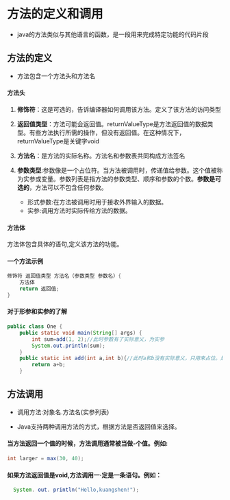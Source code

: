 # 方法的定义和调用

- java的方法类似与其他语言的函数，是一段用来完成特定功能的代码片段

## 方法的定义

- 方法包含一个方法头和方法名

#### 方法头

1. **修饰符**：这是可选的，告诉编译器如何调用该方法。定义了该方法的访问类型

2. **返回值类型**：方法可能会返回值。returnValueType是方法返回值的数据类型。有些方法执行所需的操作，但没有返回值。在这种情况下，returnValueType是关键字void

3. **方法名**：是方法的实际名称。方法名和参数表共同构成方法签名

4. **参数类型**:参数像是一个占位符。当方法被调用时，传递值给参数。这个值被称为实参或变量。参数列表是指方法的参数类型、顺序和参数的个数。**参数是可选的**，方法可以不包含任何参数。
   - 形式参数:在方法被调用时用于接收外界输入的数据。
   - 实参:调用方法时实际传给方法的数据。

#### 方法体

方法体包含具体的语句,定义该方法的功能。

#### 一个方法示例

```java
修饰符 返回值类型 方法名（参数类型 参数名）{
    方法体
    return 返回值;
}
```

#### 对于形参和实参的了解

```java
public class One {
    public static void main(String[] args) {
        int sum=add(1, 2);//此时参数有了实际意义，为实参
        System.out.println(sum);
    }
    public static int add(int a,int b){//此时a和b没有实际意义，只用来占位。是形参
        return a+b;
    }
```

## 方法调用

- 调用方法:对象名.方法名(实参列表)

- Java支持两种调用方法的方式，根据方法是否返回值来选择。

#### 当方法返回一个值的时候，方法调用通常被当做-个值。例如:
```java
int larger = max(30, 40);
```

#### 如果方法返回值是void,方法调用一·定是一条语句。例如：
```java
  System. out. println("Hello,kuangshen!");
```

